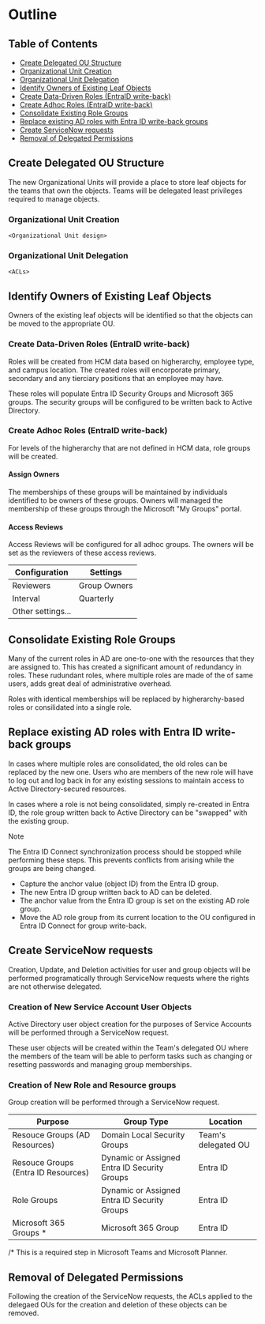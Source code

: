 # Outline

## Table of Contents

- [Create Delegated OU Structure](#create-delegated-ou-structure)
- [Organizational Unit Creation](#organizational-unit-creation)
- [Organizational Unit Delegation](#organizational-unit-delegation)
- [Identify Owners of Existing Leaf Objects](#identify-owners-of-existing-leaf-objects)
- [Create Data-Driven Roles (EntraID write-back)](#create-data-driven-roles-entraid-write-back)
- [Create Adhoc Roles (EntraID write-back)](#create-adhoc-roles-entraid-write-back)
- [Consolidate Existing Role Groups](#consolidate-existing-role-groups)
- [Replace existing AD roles with Entra ID write-back groups](#replace-existing-ad-roles-with-entra-id-write-back-groups)
- [Create ServiceNow requests](#create-servicenow-requests)
- [Removal of Delegated Permissions](#removal-of-delegated-permissions)

## Create Delegated OU Structure

The new Organizational Units will provide a place to store leaf objects for the teams that own the objects. Teams will be delegated least privileges required to manage objects.

### Organizational Unit Creation

```<Organizational Unit design>```

### Organizational Unit Delegation

```<ACLs>```

## Identify Owners of Existing Leaf Objects

Owners of the existing leaf objects will be identified so that the objects can be moved to the appropriate OU.

### Create Data-Driven Roles (EntraID write-back)

Roles will be created from HCM data based on higherarchy, employee type, and campus location. The created roles will encorporate primary, secondary and any tierciary positions that an employee may have.

These roles will populate Entra ID Security Groups and Microsoft 365 groups. The security groups will be configured to be written back to Active Directory.

### Create Adhoc Roles (EntraID write-back)

For levels of the higherarchy that are not defined in HCM data, role groups will be created.

#### Assign Owners

The memberships of these groups will be maintained by individuals identified to be owners of these groups. Owners will managed the membership of these groups through the Microsoft "My Groups" portal.

#### Access Reviews

Access Reviews will be configured for all adhoc groups. The owners will be set as the reviewers of these access reviews.

| **Configuration** | **Settings** |
|-------------------|--------------|
| Reviewers         | Group Owners |
| Interval          | Quarterly    |
| Other settings... |              |

## Consolidate Existing Role Groups

Many of the current roles in AD are one-to-one with the resources that they are assigned to. This has created a significant amount of redundancy in roles. These rudundant roles, where multiple roles are made of the of same users, adds great deal of administrative overhead.

Roles with identical memberships will be replaced by higherarchy-based roles or consilidated into a single role.

## Replace existing AD roles with Entra ID write-back groups

In cases where multiple roles are consolidated, the old roles can be replaced by the new one. Users who are members of the new role will have to log out and log back in for any existing sessions to maintain access to Active Directory-secured resources.

In cases where a role is not being consolidated, simply re-created in Entra ID, the role group written back to Active Directory can be "swapped" with the existing group.

> [!NOTE]
> The Entra ID Connect synchronization process should be stopped while performing these steps. This prevents conflicts from arising while the groups are being changed.

- Capture the anchor value (object ID) from the Entra ID group.
- The new Entra ID group written back to AD can be deleted.
- The anchor value from the Entra ID group is set on the existing AD role group.
- Move the AD role group from its current location to the OU configured in Entra ID Connect for group write-back.

## Create ServiceNow requests

Creation, Update, and Deletion activities for user and group objects will be performed programatically through ServiceNow requests where the rights are not otherwise delegated.

### Creation of New Service Account User Objects

Active Directory user object creation for the purposes of Service Accounts will be performed through a ServiceNow request.

These user objects will be created within the Team's delegated OU where the members of the team will be able to perform tasks such as changing or resetting passwords and managing group memberships.

### Creation of New Role and Resource groups

Group creation will be performed through a ServiceNow request.

| Purpose | Group Type | Location |
|---------|------------|----------|
| Resouce Groups  (AD Resources) | Domain Local Security Groups | Team's delegated OU |
| Resouce Groups  (Entra ID Resources) | Dynamic or Assigned Entra ID Security Groups | Entra ID |
| Role Groups | Dynamic or Assigned Entra ID Security Groups | Entra ID |
| Microsoft 365 Groups * | Microsoft 365 Group | Entra ID |

/* This is a required step in Microsoft Teams and Microsoft Planner.

## Removal of Delegated Permissions

Following the creation of the ServiceNow requests, the ACLs applied to the delegaed OUs for the creation and deletion of these objects can be removed.
